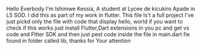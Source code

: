 Hello Everbody I'm Ishimwe Kessia, A student at Lycee de kicukiro Apade in L5 SOD. I did this as part of my work in flutter.
This file Is't a full project I've just pickd only the file with code that display hello, world
if you want to check if this works just install Flutter,Dart extensions in you pc and get vs code and Fltter SDK
and then just pest code inside the file in main.dart fie found in folder called lib, thanks for Your attention
